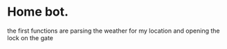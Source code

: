 # Home bot. 
the first functions are parsing the weather for my location and opening the lock on the gate